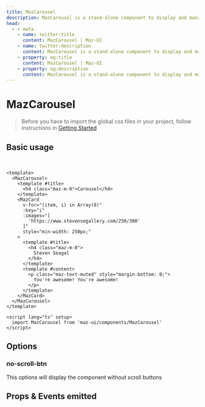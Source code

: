 ```yaml
---
title: MazCarousel
description: MazCarousel is a stand-alone component to display and manage items in a row
head:
  - - meta
    - name: twitter:title
      content: MazCarousel | Maz-UI
    - name: twitter:description
      content: MazCarousel is a stand-alone component to display and manage items in a row
    - property: og:title
      content: MazCarousel | Maz-UI
    - property: og:description
      content: MazCarousel is a stand-alone component to display and manage items in a row
---
```


# MazCarousel

> Before you have to import the global css files in your project, follow instructions in [Getting Started](./../guide/getting-started.md)

## Basic usage

<br />

<MazCarousel>
  <template #title>
    <h4 class="maz-m-0">Carousel</h4>
  </template>
  <MazCard
    v-for="(item, i) in Array(8)"
    :key="i"
    :images="[
      'https://www.stevensegallery.com/250/300'
    ]"
    style="min-width: 250px;"
  >
    <template #title>
      <h4 class="maz-m-0">
        Steven Seagal
      </h4>
    </template>
    <template #content>
      <p class="maz-text-muted" style="margin-bottom: 0;">
        You're awesome! You're awesome!
      </p>
    </template>
  </MazCard>
</MazCarousel>

```vue
<template>
  <MazCarousel>
    <template #title>
      <h4 class="maz-m-0">Carousel</h4>
    </template>
    <MazCard
      v-for="(item, i) in Array(8)"
      :key="i"
      :images="[
        'https://www.stevensegallery.com/250/300'
      ]"
      style="min-width: 250px;"
    >
      <template #title>
        <h4 class="maz-m-0">
          Steven Seagal
        </h4>
      </template>
      <template #content>
        <p class="maz-text-muted" style="margin-bottom: 0;">
          You're awesome! You're awesome!
        </p>
      </template>
    </MazCard>
  </MazCarousel>
</template>

<script lang="ts" setup>
  import MazCarousel from 'maz-ui/components/MazCarousel'
</script>
```

## Options

### no-scroll-btn

This options will display the component without scroll buttons

## Props & Events emitted

<ComponentPropDoc component="MazCarousel" />